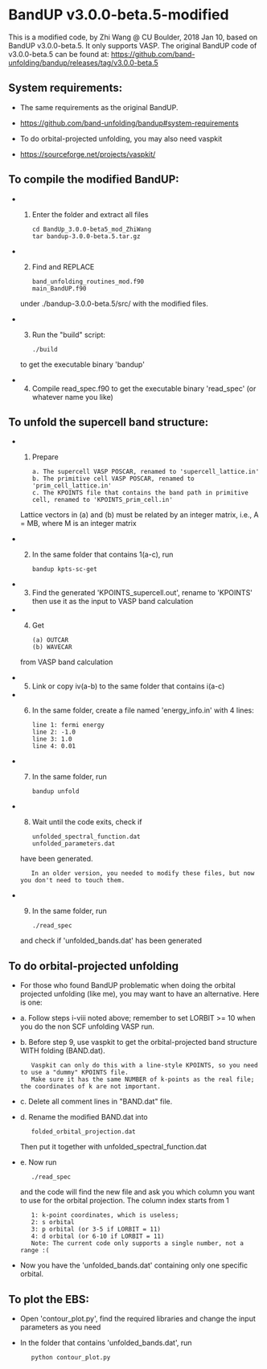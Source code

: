 # BandUP v3.0.0-beta.5-modified
This is a modified code, by Zhi Wang @ CU Boulder, 2018 Jan 10, based
on BandUP v3.0.0-beta.5. 
It only supports VASP.
The original BandUP code of v3.0.0-beta.5 can be found at:
https://github.com/band-unfolding/bandup/releases/tag/v3.0.0-beta.5
        
<!-- ============================================================ -->
## System requirements:

   * The same requirements as the original BandUP.
   * https://github.com/band-unfolding/bandup#system-requirements
    
   * To do orbital-projected unfolding, you may also need vaspkit
   * https://sourceforge.net/projects/vaspkit/


<!-- ============================================================ -->
## To compile the modified BandUP:

   * 1. Enter the folder and extract all files
             
            cd BandUp_3.0.0-beta5_mod_ZhiWang
            tar bandup-3.0.0-beta.5.tar.gz
    
   * 2. Find and REPLACE 
    
            band_unfolding_routines_mod.f90
            main_BandUP.f90
            
      under ./bandup-3.0.0-beta.5/src/ with the modified files.
      
   * 3. Run the "build" script:
   
            ./build
            
      to get the executable binary 'bandup'

   * 4. Compile read_spec.f90 to get the executable binary 'read_spec' (or whatever name you like)
        

<!-- ============================================================ -->
## To unfold the supercell band structure:

   * 1. Prepare
   
            a. The supercell VASP POSCAR, renamed to 'supercell_lattice.in'
            b. The primitive cell VASP POSCAR, renamed to 'prim_cell_lattice.in'
            c. The KPOINTS file that contains the band path in primitive cell, renamed to 'KPOINTS_prim_cell.in'
      
      Lattice vectors in (a) and (b) must be related by an integer matrix, i.e., A = MB, where M is an integer matrix

   * 2. In the same folder that contains 1(a-c), run

            bandup kpts-sc-get

   * 3. Find the generated 'KPOINTS_supercell.out', rename to 'KPOINTS' then use it as the input to VASP band calculation

   * 4. Get
   
            (a) OUTCAR
            (b) WAVECAR
            
      from VASP band calculation

   * 5. Link or copy iv(a-b) to the same folder that contains i(a-c)

   * 6. In the same folder, create a file named 'energy_info.in' with 4 lines:
   
            line 1: fermi energy
            line 2: -1.0
            line 3: 1.0
            line 4: 0.01
      
   * 7. In the same folder, run

            bandup unfold
    
   * 8. Wait until the code exits, check if
   
            unfolded_spectral_function.dat
            unfolded_parameters.dat
            
      have been generated.
         
            In an older version, you needed to modify these files, but now you don't need to touch them.

   * 9. In the same folder, run

            ./read_spec

      and check if 'unfolded_bands.dat' has been generated

<!-- ============================================================ -->
## To do orbital-projected unfolding

   * For those who found BandUP problematic when doing the orbital projected unfolding (like me), you may want to have an alternative. Here is one:
    
   * a. Follow steps i-viii noted above; remember to set LORBIT >= 10 when you do the non SCF unfolding VASP run.
           
   * b. Before step 9, use vaspkit to get the orbital-projected band structure WITH folding (BAND.dat).
   
            Vaspkit can only do this with a line-style KPOINTS, so you need to use a "dummy" KPOINTS file.
            Make sure it has the same NUMBER of k-points as the real file; the coordinates of k are not important.
           
   * c. Delete all comment lines in "BAND.dat" file.

   * d. Rename the modified BAND.dat into
    
            folded_orbital_projection.dat
            
      Then put it together with unfolded_spectral_function.dat
           
   * e. Now run
    
            ./read_spec

      and the code will find the new file and ask you which column you want to use for the orbital projection. The column index starts from 1
      
            1: k-point coordinates, which is useless;
            2: s orbital
            3: p orbital (or 3-5 if LORBIT = 11)
            4: d orbital (or 6-10 if LORBIT = 11)
            Note: The current code only supports a single number, not a range :(
           
   * Now you have the 'unfolded_bands.dat' containing only one specific orbital.

<!-- ============================================================ -->
## To plot the EBS:

   * Open 'contour_plot.py', find the required libraries and change the input parameters as you need

   * In the folder that contains 'unfolded_bands.dat', run

            python contour_plot.py
